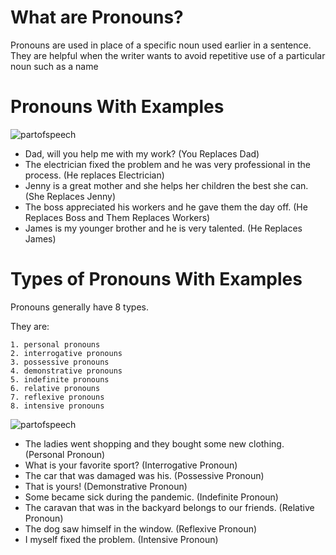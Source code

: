 # What are Pronouns?

Pronouns are used in place of a specific noun used earlier in a sentence. They are helpful when the writer wants to avoid repetitive use of a particular noun such as a name


# Pronouns With Examples

![partofspeech](http://localhost:8080/images/pronoun.webp)

- Dad, will you help me with my work? (You Replaces Dad)
- The electrician fixed the problem and he was very professional in the process. (He replaces Electrician)
- Jenny is a great mother and she helps her children the best she can. (She Replaces Jenny)
- The boss appreciated his workers and he gave them the day off. (He Replaces Boss and Them Replaces Workers)
- James is my younger brother and he is very talented. (He Replaces James)


# Types of Pronouns With Examples

Pronouns generally have 8 types.

They are:

    1. personal pronouns
    2. interrogative pronouns
    3. possessive pronouns
    4. demonstrative pronouns
    5. indefinite pronouns
    6. relative pronouns
    7. reflexive pronouns
    8. intensive pronouns

![partofspeech](http://localhost:8080/images/pron2.jpg)


- The ladies went shopping and they bought some new clothing. (Personal Pronoun)
- What is your favorite sport? (Interrogative Pronoun)
- The car that was damaged was his. (Possessive Pronoun)
- That is yours! (Demonstrative Pronoun)
- Some became sick during the pandemic. (Indefinite Pronoun)
- The caravan that was in the backyard belongs to our friends. (Relative Pronoun)
- The dog saw himself in the window. (Reflexive Pronoun)
- I myself fixed the problem. (Intensive Pronoun)

